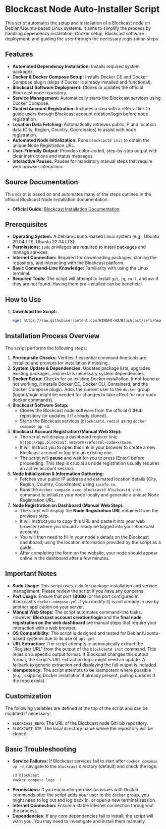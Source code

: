 # Blockcast Node Auto-Installer Script

This script automates the setup and installation of a Blockcast node on Debian/Ubuntu-based Linux systems. It aims to simplify the process by handling dependency installation, Docker setup, Blockcast software deployment, and guiding the user through the necessary registration steps.

## Features

* **Automated Dependency Installation:** Installs required system packages.
* **Docker & Docker Compose Setup:** Installs Docker CE and Docker Compose plugin (skips if Docker is already installed and functional).
* **Blockcast Software Deployment:** Clones or updates the official Blockcast node repository.
* **Service Management:** Automatically starts the Blockcast services using Docker Compose.
* **Guided Account Registration:** Includes a step with a referral link to guide users through Blockcast account creation/login before node registration.
* **Location Data Fetching:** Automatically retrieves public IP and location data (City, Region, Country, Coordinates) to assist with node registration.
* **Automated Node Initialization:** Runs `blockcastd init` to obtain the unique Node Registration URL.
* **User-Friendly Output:** Provides color-coded, step-by-step output with clear instructions and status messages.
* **Interactive Pauses:** Pauses for mandatory manual steps that require web browser interaction.

## Source Documentation

This script is based on and automates many of the steps outlined in the official Blockcast Node installation documentation:
* **Official Guide:** [Blockcast Installation Documentation](https://documentation.codeblocklabs.com/blockchain-nodes/blockcast/installation)

## Prerequisites

* **Operating System:** A Debian/Ubuntu-based Linux system (e.g., Ubuntu 20.04 LTS, Ubuntu 22.04 LTS).
* **Permissions:** `sudo` privileges are required to install packages and manage services.
* **Internet Connection:** Required for downloading packages, cloning the repository, and interacting with the Blockcast platform.
* **Basic Command-Line Knowledge:** Familiarity with using the Linux terminal.
* **Required Tools:** The script will attempt to install `git`, `jq`, `curl`, and `awk` if they are not found. Having them pre-installed can be beneficial.

## How to Use

1.  **Download the Script:**
    ```bash
    wget https://raw.githubusercontent.com/WINGFO-HQ/Blockcast/refs/heads/main/blockcast.sh && chmod +x blockcast.sh && blockcast.sh
    ```

## Installation Process Overview

The script performs the following steps:

1.  **Prerequisite Checks:** Verifies if essential command-line tools are installed and prompts for installation if missing.
2.  **System Update & Dependencies:** Updates package lists, upgrades existing packages, and installs necessary system dependencies.
3.  **Docker Setup:** Checks for an existing Docker installation. If not found or not working, it installs Docker CE, Docker CLI, Containerd, and the Docker Compose plugin. Adds the current user to the `docker` group (logout/login might be needed for changes to take effect for non-sudo docker commands).
4.  **Blockcast Software Setup:**
    * Clones the Blockcast node software from the official GitHub repository (or updates it if already cloned).
    * Starts the Blockcast services (`blockcastd`, `redis`) using `docker compose up -d`.
5.  **Blockcast Account Registration (Manual Web Step):**
    * The script will display a dashboard register link: `https://app.blockcast.network?referral-code=xTCw3m`.
    * It will instruct you to open this link in your browser to create a new Blockcast account or log into an existing one.
    * The script will **pause** and wait for you to press [Enter] before proceeding. This step is crucial as node registration usually requires an active account session.
6.  **Node Initialization & Information Gathering:**
    * Fetches your public IP address and estimated location details (City, Region, Country, Coordinates) using `ipinfo.io`.
    * Runs the `docker compose exec blockcastd blockcastd init` command to initialize your node locally and generate a unique Node Registration URL.
7.  **Node Registration on Dashboard (Manual Web Step):**
    * The script will display the **Node Registration URL** obtained from the previous step.
    * It will instruct you to copy this URL and paste it into your web browser (where you should already be logged into your Blockcast account).
    * You will then need to fill in your node's details on the Blockcast dashboard, using the location information provided by the script as a guide.
    * After completing the form on the website, your node should appear online in the dashboard after a few minutes.

## Important Notes

* **Sudo Usage:** This script uses `sudo` for package installation and service management. Please review the script if you have any concerns.
* **Port Usage:** Ensure that port **18080** (or the port configured in Blockcast's `docker-compose.yml` if you modify it) is not already in use by another application on your server.
* **Manual Web Steps:** The script automates command-line tasks. However, **Blockcast account creation/login** and the **final node registration on the web dashboard** are manual steps that require your interaction with a web browser.
* **OS Compatibility:** The script is designed and tested for Debian/Ubuntu-based systems due to its use of `apt-get`.
* **URL Extraction:** The script attempts to automatically extract the "Register URL" from the output of the `blockcastd init` command. This relies on a specific output format. If Blockcast changes this output format, the script's URL extraction logic might need an update. A fallback to generic extraction and displaying the full output is included.
* **Idempotency:** The script attempts to be idempotent where possible (e.g., skipping Docker installation if already present, pulling updates if the repo exists).

## Customization

The following variables are defined at the top of the script and can be modified if necessary:

* `BLOCKCAST_REPO`: The URL of the Blockcast node GitHub repository.
* `BLOCKCAST_DIR`: The local directory name where the repository will be cloned.

## Basic Troubleshooting

* **Service Failures:** If Blockcast services fail to start after `docker compose up -d`, navigate to the `blockcast` directory (default) and check the logs:
    ```bash
    cd blockcast
    docker compose logs -f
    ```
* **Permissions:** If you encounter permission issues with Docker commands after the script adds your user to the `docker` group, you might need to log out and log back in, or open a new terminal session.
* **Internet Connection:** Ensure a stable internet connection throughout the process.
* **Dependencies:** If any core dependencies fail to install, the script will warn you. You may need to investigate and install them manually.
